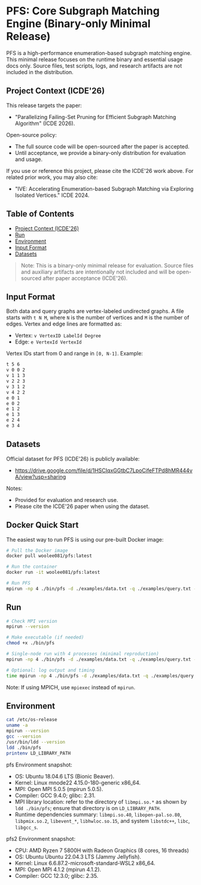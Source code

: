 # PFS: Core Subgraph Matching Engine (Binary-only Minimal Release)

PFS is a high-performance enumeration-based subgraph matching engine. This minimal release focuses on the runtime binary and essential usage docs only. Source files, test scripts, logs, and research artifacts are not included in the distribution.

## Project Context (ICDE'26)
This release targets the paper:
- "Parallelizing Failing-Set Pruning for Efficient Subgraph Matching Algorithm" (ICDE 2026).

Open-source policy:
- The full source code will be open-sourced after the paper is accepted.
- Until acceptance, we provide a binary-only distribution for evaluation and usage.

If you use or reference this project, please cite the ICDE'26 work above. For related prior work, you may also cite:
- "IVE: Accelerating Enumeration-based Subgraph Matching via Exploring Isolated Vertices." ICDE 2024.

## Table of Contents
- [Project Context (ICDE'26)](#project-context-icde26)
 - [Run](#run)
- [Environment](#environment)
- [Input Format](#input-format)
- [Datasets](#datasets)

> Note: This is a binary-only minimal release for evaluation. Source files and auxiliary artifacts are intentionally not included and will be open-sourced after paper acceptance (ICDE'26).

## Input Format
Both data and query graphs are vertex-labeled undirected graphs. A file starts with `t N M`, where `N` is the number of vertices and `M` is the number of edges. Vertex and edge lines are formatted as:
- Vertex: `v VertexID LabelId Degree`
- Edge: `e VertexId VertexId`

Vertex IDs start from 0 and range in `[0, N-1]`. Example:
```bash
t 5 6
v 0 0 2
v 1 1 3
v 2 2 3
v 3 1 2
v 4 2 2
e 0 1
e 0 2
e 1 2
e 1 3
e 2 4
e 3 4
```

## Datasets
Official dataset for PFS (ICDE'26) is publicly available:
- https://drive.google.com/file/d/1HSCIqxGGtbC7LpoCifeFTPd8hMR444vA/view?usp=sharing

Notes:
- Provided for evaluation and research use.
- Please cite the ICDE'26 paper when using the dataset.

## Docker Quick Start
The easiest way to run PFS is using our pre-built Docker image:
```bash
# Pull the Docker image
docker pull woolee081/pfs:latest

# Run the container
docker run -it woolee081/pfs:latest

# Run PFS
mpirun -np 4 ./bin/pfs -d ./examples/data.txt -q ./examples/query.txt -num 100000
```
## Run

```bash
# Check MPI version
mpirun --version

# Make executable (if needed)
chmod +x ./bin/pfs

# Single-node run with 4 processes (minimal reproduction)
mpirun -np 4 ./bin/pfs -d ./examples/data.txt -q ./examples/query.txt -num 100000

# Optional: log output and timing
time mpirun -np 4 ./bin/pfs -d ./examples/data.txt -q ./examples/query.txt -num 100000 | tee pfs_run.log
```

Note: If using MPICH, use `mpiexec` instead of `mpirun`.


## Environment
```bash
cat /etc/os-release
uname -a
mpirun --version
gcc --version
/usr/bin/ldd --version
ldd ./bin/pfs
printenv LD_LIBRARY_PATH
```

pfs Environment snapshot:
- OS: Ubuntu 18.04.6 LTS (Bionic Beaver).
- Kernel: Linux mnode22 4.15.0-180-generic x86_64.
- MPI: Open MPI 5.0.5 (mpirun 5.0.5).
- Compiler: GCC 9.4.0; glibc: 2.31.
- MPI library location: refer to the directory of `libmpi.so.*` as shown by `ldd ./bin/pfs`; ensure that directory is on `LD_LIBRARY_PATH`.
- Runtime dependencies summary: `libmpi.so.40`, `libopen-pal.so.80`, `libpmix.so.2`, `libevent_*`, `libhwloc.so.15`, and system `libstdc++`, `libc`, `libgcc_s`.

pfs2 Environment snapshot:
- CPU: AMD Ryzen 7 5800H with Radeon Graphics (8 cores, 16 threads)
- OS: Ubuntu Ubuntu 22.04.3 LTS (Jammy Jellyfish).
- Kernel:  Linux 6.6.87.2-microsoft-standard-WSL2 x86_64.
- MPI: Open MPI 4.1.2 (mpirun 4.1.2).
- Compiler: GCC 12.3.0; glibc: 2.35.
